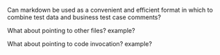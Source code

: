 Can markdown be used as a convenient and efficient format in 
which to combine test data and business test case comments?

What about pointing to other files?
example?

What about pointing to code invocation?
example?